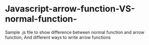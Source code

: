 # Javascript-arrow-function-VS-normal-function-
Sample .js file to show difference between normal function and arrow function, And different ways to write arrow functions

